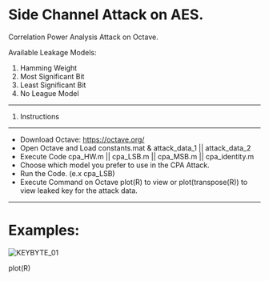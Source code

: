 Side Channel Attack on AES.
=====
Correlation Power Analysis Attack on Octave.

Available Leakage Models:
  1. Hamming Weight
  2. Most Significant Bit
  3. Least Significant Bit
  4. No League Model

--------------------------------------------------------------------------------
1. Instructions 
--------------------------------------------------------------------------------

* Download Octave: https://octave.org/
* Open Octave and Load constants.mat & attack_data_1 || attack_data_2
* Execute Code cpa_HW.m || cpa_LSB.m || cpa_MSB.m || cpa_identity.m
* Choose which model you prefer to use in the CPA Attack.
* Run the Code. (e.x cpa_LSB)
* Execute Command on Octave plot(R) to view or plot(transpose(R)) to view leaked key for the attack data.
--------------------------------------------------------------------------------

Examples:
=====

![KEYBYTE_01](https://github.com/Xristosxmp/Side-Channel-Attack-on-AES/assets/72732882/e64d2b6f-a234-41fa-98ba-7386abf7fa1b)

plot(R)


